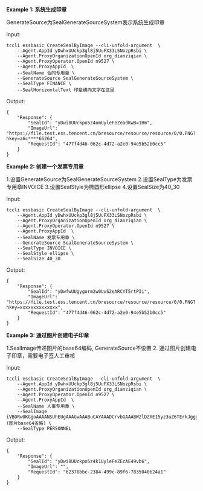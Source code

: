 **Example 1: 系统生成印章**

GenerateSource为SealGenerateSourceSystem表示系统生成印章

Input: 

```
tccli essbasic CreateSealByImage --cli-unfold-argument  \
    --Agent.AppId yDwhxUUckp3gl8j5UuFX33LSNozpRsbi \
    --Agent.ProxyOrganizationOpenId org_dianziqian \
    --Agent.ProxyOperator.OpenId n9527 \
    --Agent.ProxyAppId  \
    --SealName 合同专用章 \
    --GenerateSource SealGenerateSourceSystem \
    --SealType FINANCE \
    --SealHorizontalText 印章横向文字在这里
```

Output: 
```
{
    "Response": {
        "SealId": "yDwi8UUckpo5z4omUyleFeZeadKwB=1Hm",
        "ImageUrl": "https://file.test.ess.tencent.cn/bresource/resource/resource/0/0.PNG?hkey=a6c****66264",
        "RequestId": "477f4d46-062c-4d72-a2e0-94e5b52b0cc5"
    }
}
```

**Example 2: 创建一个发票专用章**

1.设置GenerateSource为SealGenerateSourceSystem
2.设置SealType为发票专用章INVOICE
3.设置SealStyle为椭圆形ellipse
4.设置SealSize为40_30

Input: 

```
tccli essbasic CreateSealByImage --cli-unfold-argument  \
    --Agent.AppId yDwhxUUckp3gl8j5UuFX33LSNozpRsbi \
    --Agent.ProxyOrganizationOpenId org_dianziqian \
    --Agent.ProxyOperator.OpenId n9527 \
    --Agent.ProxyAppId  \
    --SealName 发票专用章 \
    --GenerateSource SealGenerateSourceSystem \
    --SealType INVOICE \
    --SealStyle ellipse \
    --SealSize 40_30
```

Output: 
```
{
    "Response": {
        "SealId": "yDwfwUUgygorm2w0UuS2eARCYT5rtPIi",
        "ImageUrl": "https://file.test.ess.tencent.cn/bresource/resource/resource/0/0.PNG?hkey=xxxxxxxxxxxxxx",
        "RequestId": "477f4d46-062c-4d72-a2e0-94e5b52b0cc5"
    }
}
```

**Example 3: 通过图片创建电子印章**

1.SealImage传递图片的base64编码, GenerateSource不设置
2. 通过图片创建电子印章，需要电子签人工审核

Input: 

```
tccli essbasic CreateSealByImage --cli-unfold-argument  \
    --Agent.AppId yDwhxUUckp3gl8j5UuFX33LSNozpRsbi \
    --Agent.ProxyOrganizationOpenId org_dianziqian \
    --Agent.ProxyOperator.OpenId n9527 \
    --Agent.ProxyAppId  \
    --SealName 人事专用章 \
    --SealImage iVBORw0KGgoAAAANSUhEUgAAAGwAAABuCAYAAADCrvbGAAABW2lDZXE15yz3uZ6TErkJggg....(图片base64省略) \
    --SealType PERSONNEL
```

Output: 
```
{
    "Response": {
        "SealId": "yDwi8UUckpo5z4k1UyleFeZEcAE49vb6",
        "ImageUrl": "",
        "RequestId": "62378bbc-2384-499c-89f6-7835040b24a1"
    }
}
```

